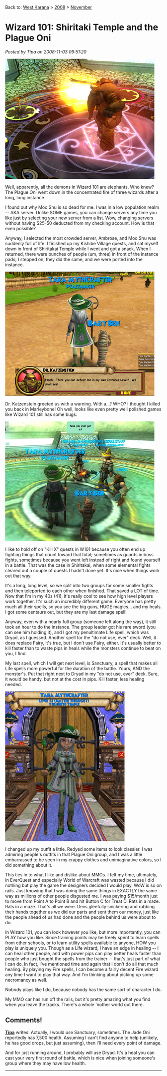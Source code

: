 Back to: [West Karana](/posts/westkarana.md) > [2008](/posts/2008/westkarana.md) > [November](./westkarana.md)
# Wizard 101: Shiritaki Temple and the Plague Oni

*Posted by Tipa on 2008-11-03 09:51:20*

![](../../../uploads/2008/11/wizardgraphicalclient-2008-11-01-17-59-57-21.jpg "wizardgraphicalclient-2008-11-01-17-59-57-21")

Well, apparently, all the demons in Wizard 101 are elephants. Who knew? The Plague Oni went down in the concentrated fire of three wizards after a long, long instance.

I found out why Moo Shu is so dead for me. I was in a low population realm -- AKA server. Unlike SOME games, you can change servers any time you like just by selecting your new server from a list. Wow, changing servers without having $25-50 deducted from my checking account. How is that even possible?

Anyway, I selected the most crowded server, Ambrose, and Moo Shu was suddenly full of life. I finished up my Kishibe Village quests, and sat myself down in front of Shiritakai Temple while I went and got a snack. When I returned, there were bunches of people (um, three) in front of the instance pads; I stepped on, they did the same, and we were ported into the instance.


![](../../../uploads/2008/11/wizardgraphicalclient-2008-11-01-16-51-10-39.jpg "wizardgraphicalclient-2008-11-01-16-51-10-39")

Dr. Katzenstein greeted us with a warning. With a...? WHO? I thought I killed you back in Marleybone! Oh well, looks like even pretty well polished games like Wizard 101 still has some bugs.

![](../../../uploads/2008/11/wizardgraphicalclient-2008-11-01-18-02-42-49.jpg "wizardgraphicalclient-2008-11-01-18-02-42-49")

I like to hold off on "Kill X" quests in W101 because you often end up fighting things that count toward that total; sometimes as guards in boss fights, sometimes because you went left instead of right and found yourself in a battle. That was the case in Shiritakai, when some elemental fights cleared out a couple of quests I hadn't done yet. It's nice when things work out that way.

It's a long, long level, so we split into two groups for some smaller fights and then teleported to each other when finished. That saved a LOT of time. Now that I'm in my 40s (41), it's really cool to see how high level players work together. It's such an incredibly different game. Everyone has pretty much all their spells, so you see the big guns, HUGE magics... and my heals. I got some centaurs out, but they are my last damage spell!

Anyway, even with a nearly full group (someone left along the way), it still took an hour to do the instance. The group leader got his rare sword (you can see him holding it), and I got my penultimate Life spell, which was Dryad, as I guessed. Another spell for the "do not use, ever" deck. Well, it does replace Fairy, it's true, but I don't use Fairy, either. It's usually better to kill faster than to waste pips in heals while the monsters continue to beat on you, I find.

My last spell, which I will get next level, is Sanctuary, a spell that makes all Life spells more powerful for the duration of the battle. Yours, AND the monster's. Put that right next to Dryad in my "do not use, ever" deck. Sure, it would be handy, but not at the cost in pips. Kill faster, less healing needed.

![](../../../uploads/2008/11/wizardgraphicalclient-2008-11-01-18-28-39-62.jpg "wizardgraphicalclient-2008-11-01-18-28-39-62")

I changed up my outfit a little. Redyed some items to look classier. I was admiring people's outfits in that Plague Oni group, and I was a little embarrassed to be seen in my crappy clothes and unimaginative colors, so I did something about it.

This ties in to what I like and dislike about MMOs. I felt my time, ultimately, in EverQuest and especially World of Warcraft was wasted because I did nothing but play the game the designers decided I would play. WoW is so on rails. Just knowing that I was doing the same things in EXACTLY the same way as millions of other people disgusted me. I was paying $15/month just to move from Point A to Point B and hit Button C for Treat D. Rats in a maze. Rats in a maze. That's all we were. Devs gleefully snickering and rubbing their hands together as we did our parts and sent them our money, just like the people ahead of us had done and the people behind us were about to do.

In Wizard 101, you can look however you like, but more importantly, you can PLAY how you like. Since training points may be freely spent to learn spells from other schools, or to learn utility spells available to anyone, HOW you play is uniquely you. Though as a Life wizard, I have an edge in healing -- I can heal other people, and with power pips can play better heals faster than people who just bought the spells from the trainer -- that's just part of what I can do. In fact, I've mentioned time and again that I don't do all that much healing. By playing my Fire spells, I can become a fairly decent Fire wizard any time I want to play that way. And I'm thinking about picking up some necromancy as well.

Nobody plays like I do, because nobody has the same sort of character I do.

My MMO car has run off the rails, but it's pretty amazing what you find when you leave the tracks. There's a whole 'nother world out there.

## Comments!

**[Tipa](https://chasingdings.com)** writes: Actually, I would use Sanctuary, sometimes. The Jade Oni reportedly has 7,500 health. Assuming I can't find anyone to help (unlikely, he has good drops, but just assuming), then I'll need every point of damage.

And for just running around, I probably will use Dryad. It's a heal you can cast your very first round of battle, which is nice when joining someone's group where they may have low health.

---

